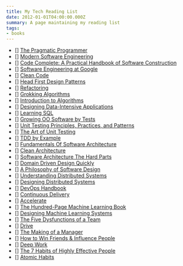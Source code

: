 ```yaml
---
title: My Tech Reading List
date: 2012-01-01T04:00:00.000Z
summary: A page maintaining my reading list
tags:
- books
---
```



- [] [The Pragmatic Programmer](https://github.com/vordimous/books/blob/master/the-pragmatic-programmer.pdf)
- [] [Modern Software Engineering](https://amzn.to/3kqZaQ6)
- [] [Code Complete: A Practical Handbook of Software Construction](https://amzn.to/3wH6FZf)
- [] [Software Engineering at Google](https://abseil.io/resources/swe-book)
- [] [Clean Code](https://amzn.to/3KyVoyV)
- [] [Head First Design Patterns](https://amzn.to/3Kzq2YX)
- [] [Refactoring](https://amzn.to/3m8bAgo)
- [] [Grokking Algorithms](https://amzn.to/3ksUw4e)
- [] [Introduction to Algorithms](https://www.amazon.com/Introduction-Algorithms-fourth-Thomas-Cormen/dp/026204630X)
- [] [Designing Data-Intensive Applications](https://amzn.to/41uO65o)
- [] [Learning SQL](http://www.r-5.org/files/books/computers/languages/sql/mysql/Alan_Beaulieu-Learning_SQL-EN.pdf)
- [] [Growing OO Software by Tests](https://amzn.to/3xRVaeB)
- [] [Unit Testing Principles, Practices, and Patterns](https://amzn.to/3ZBZYAJ)
- [] [The Art of Unit Testing](https://amzn.to/3kr7m2K)
- [] [TDD by Example](https://amzn.to/3EEHwiC)
- [] [Fundamentals Of Software Architecture](https://amzn.to/3xQ1EuD)
- [] [Clean Architecture](https://amzn.to/3ERwsPw)
- [] [Software Architecture The Hard Parts](https://amzn.to/3Zmg15r)
- [] [Domain Driven Design Quickly](https://www.infoq.com/minibooks/domain-driven-design-quickly/)
- [] [A Philosophy of Software Design](https://amzn.to/3IopUZm)
- [] [Understanding Distributed Systems](https://amzn.to/3XZOFkG)
- [] [Designing Distributed Systems](https://azure.microsoft.com/mediahandler/files/resourcefiles/designing-distributed-systems/Designing_Distributed_Systems.pdf)
- [] [DevOps Handbook](https://amzn.to/3m4iJ16)
- [] [Continuous Delivery](https://amzn.to/3ECoVUo)
- [] [Accelerate](https://amzn.to/3StOug6)
- [] [The Hundred-Page Machine Learning Book](https://amzn.to/3Y1SIwN)
- [] [Designing Machine Learning Systems](https://amzn.to/3UGED8a)
- [] [The Five Dysfunctions of a Team](https://amzn.to/3Z20fwW)
- [] [Drive](https://amzn.to/3EZTALR)
- [] [The Making of a Manager](https://amzn.to/3PB9Vvv)
- [] [How to Win Friends & Influence People](https://amzn.to/3V0j2cw)
- [] [Deep Work](https://amzn.to/4a2y8mT)
- [] [The 7 Habits of Highly Effective People](https://amzn.to/4beN15V)
- [] [Atomic Habits](https://amzn.to/3Kjody5)
